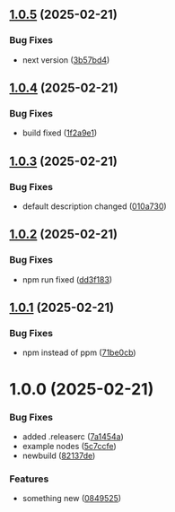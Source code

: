 ## [1.0.5](https://github.com/eavfw/n8n-nodes-eav/compare/v1.0.4...v1.0.5) (2025-02-21)


### Bug Fixes

* next version ([3b57bd4](https://github.com/eavfw/n8n-nodes-eav/commit/3b57bd4a624f76f2f0e332da303e80a6343fc9e6))

## [1.0.4](https://github.com/eavfw/n8n-nodes-eav/compare/v1.0.3...v1.0.4) (2025-02-21)


### Bug Fixes

* build fixed ([1f2a9e1](https://github.com/eavfw/n8n-nodes-eav/commit/1f2a9e166e7541f094f01f956d58ebfc2ea639e1))

## [1.0.3](https://github.com/eavfw/n8n-nodes-eav/compare/v1.0.2...v1.0.3) (2025-02-21)


### Bug Fixes

* default description changed ([010a730](https://github.com/eavfw/n8n-nodes-eav/commit/010a730784e2ce8d64d07f26fd15c30bee359828))

## [1.0.2](https://github.com/eavfw/n8n-nodes-eav/compare/v1.0.1...v1.0.2) (2025-02-21)


### Bug Fixes

* npm run fixed ([dd3f183](https://github.com/eavfw/n8n-nodes-eav/commit/dd3f183a097045f842ecaa07065d3d955be7274f))

## [1.0.1](https://github.com/eavfw/n8n-nodes-eav/compare/v1.0.0...v1.0.1) (2025-02-21)


### Bug Fixes

* npm instead of ppm ([71be0cb](https://github.com/eavfw/n8n-nodes-eav/commit/71be0cb4c8025a9ea52ab6a096abe76c298be91d))

# 1.0.0 (2025-02-21)


### Bug Fixes

* added .releaserc ([7a1454a](https://github.com/eavfw/n8n-nodes-eav/commit/7a1454a1b3b8b4ef7548c8b67181eb051c0cda88))
* example nodes ([5c7ccfe](https://github.com/eavfw/n8n-nodes-eav/commit/5c7ccfedeff2e9ce64d8599a60547906b50b5732))
* newbuild ([82137de](https://github.com/eavfw/n8n-nodes-eav/commit/82137de8eac05b102b7bc7a8d6718959605168f3))


### Features

* something new ([0849525](https://github.com/eavfw/n8n-nodes-eav/commit/0849525c0c2a37033228db91b577d0e010b64f75))
